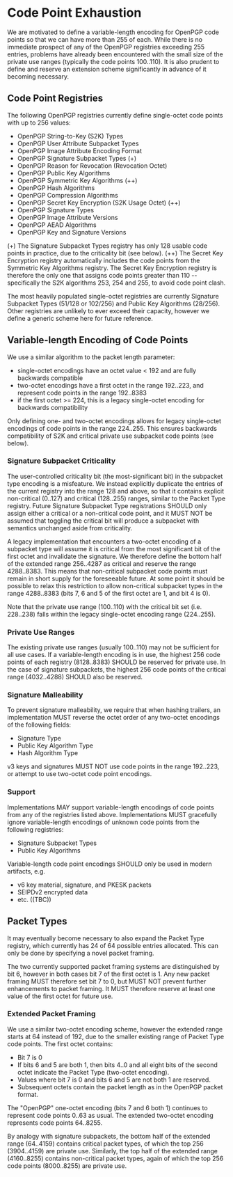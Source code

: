 # Code Point Exhaustion

We are motivated to define a variable-length encoding for OpenPGP code points so that we can have more than 255 of each.
While there is no immediate prospect of any of the OpenPGP registries exceeding 255 entries, problems have already been encountered with the small size of the private use ranges (typically the code points 100..110).
It is also prudent to define and reserve an extension scheme significantly in advance of it becoming necessary.

## Code Point Registries

The following OpenPGP registries currently define single-octet code points with up to 256 values:

* OpenPGP String-to-Key (S2K) Types
* OpenPGP User Attribute Subpacket Types
* OpenPGP Image Attribute Encoding Format
* OpenPGP Signature Subpacket Types (+)
* OpenPGP Reason for Revocation (Revocation Octet)
* OpenPGP Public Key Algorithms
* OpenPGP Symmetric Key Algorithms (++)
* OpenPGP Hash Algorithms
* OpenPGP Compression Algorithms
* OpenPGP Secret Key Encryption (S2K Usage Octet) (++)
* OpenPGP Signature Types
* OpenPGP Image Attribute Versions
* OpenPGP AEAD Algorithms
* OpenPGP Key and Signature Versions

(+) The Signature Subpacket Types registry has only 128 usable code points in practice, due to the criticality bit (see below).
(++) The Secret Key Encryption registry automatically includes the code points from the Symmetric Key Algorithms registry.
The Secret Key Encryption registry is therefore the only one that assigns code points greater than 110 -- specifically the S2K algorithms 253, 254 and 255, to avoid code point clash.

The most heavily populated single-octet registries are currently Signature Subpacket Types (51/128 or 102/256) and Public Key Algorithms (28/256).
Other registries are unlikely to ever exceed their capacity, however we define a generic scheme here for future reference.

## Variable-length Encoding of Code Points

We use a similar algorithm to the packet length parameter:

* single-octet encodings have an octet value < 192 and are fully backwards compatible
* two-octet encodings have a first octet in the range 192..223, and represent code points in the range 192..8383
* if the first octet >= 224, this is a legacy single-octet encoding for backwards compatibility

Only defining one- and two-octet encodings allows for legacy single-octet encodings of code points in the range 224..255.
This ensures backwards compatibility of S2K and critical private use subpacket code points (see below).

### Signature Subpacket Criticality

The user-controlled criticality bit (the most-significant bit) in the subpacket type encoding is a misfeature.
We instead explicitly duplicate the entries of the current registry into the range 128 and above, so that it contains explicit non-critical (0..127) and critical (128..255) ranges, similar to the Packet Type registry.
Future Signature Subpacket Type registrations SHOULD only assign either a critical or a non-critical code point, and it MUST NOT be assumed that toggling the critical bit will produce a subpacket with semantics unchanged aside from criticality.

A legacy implementation that encounters a two-octet encoding of a subpacket type will assume it is critical from the most significant bit of the first octet and invalidate the signature.
We therefore define the bottom half of the extended range 256..4287 as critical and reserve the range 4288..8383.
This means that non-critical subpacket code points must remain in short supply for the foreseeable future.
At some point it should be possible to relax this restriction to allow non-critical subpacket types in the range 4288..8383 (bits 7, 6 and 5 of the first octet are 1, and bit 4 is 0).

Note that the private use range (100..110) with the critical bit set (i.e. 228..238) falls within the legacy single-octet encoding range (224..255).

### Private Use Ranges

The existing private use ranges (usually 100..110) may not be sufficient for all use cases.
If a variable-length encoding is in use, the highest 256 code points of each registry (8128..8383) SHOULD be reserved for private use.
In the case of signature subpackets, the highest 256 code points of the critical range (4032..4288) SHOULD also be reserved.

### Signature Malleability

To prevent signature malleability, we require that when hashing trailers, an implementation MUST reverse the octet order of any two-octet encodings of the following fields:

* Signature Type
* Public Key Algorithm Type
* Hash Algorithm Type

v3 keys and signatures MUST NOT use code points in the range 192..223, or attempt to use two-octet code point encodings.

### Support

Implementations MAY support variable-length encodings of code points from any of the registries listed above.
Implementations MUST gracefully ignore variable-length encodings of unknown code points from the following registries:

* Signature Subpacket Types
* Public Key Algorithms

Variable-length code point encodings SHOULD only be used in modern artifacts, e.g.

* v6 key material, signature, and PKESK packets
* SEIPDv2 encrypted data
* etc. ((TBC))

## Packet Types

It may eventually become necessary to also expand the Packet Type registry, which currently has 24 of 64 possible entries allocated.
This can only be done by specifying a novel packet framing.

The two currently supported packet framing systems are distinguished by bit 6, however in both cases bit 7 of the first octet is 1.
Any new packet framing MUST therefore set bit 7 to 0, but MUST NOT prevent further enhancements to packet framing.
It MUST therefore reserve at least one value of the first octet for future use.

### Extended Packet Framing

We use a similar two-octet encoding scheme, however the extended range starts at 64 instead of 192, due to the smaller existing range of Packet Type code points.
The first octet contains:

* Bit 7 is 0
* If bits 6 and 5 are both 1, then bits 4..0 and all eight bits of the second octet indicate the Packet Type (two-octet encoding).
* Values where bit 7 is 0 and bits 6 and 5 are not both 1 are reserved.
* Subsequent octets contain the packet length as in the OpenPGP packet format.

The "OpenPGP" one-octet encoding (bits 7 and 6 both 1) continues to represent code points 0..63 as usual.
The extended two-octet encoding represents code points 64..8255.

By analogy with signature subpackets, the bottom half of the extended range (64..4159) contains critical packet types, of which the top 256 (3904..4159) are private use.
Similarly, the top half of the extended range (4160..8255) contains non-critical packet types, again of which the top 256 code points (8000..8255) are private use.
